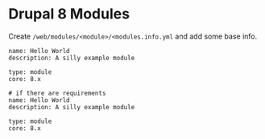 # Drupal 8 Modules

Create `/web/modules/<module>/<modules.info.yml` and add some base info.

```
name: Hello World
description: A silly example module

type: module
core: 8.x

# if there are requirements
name: Hello World
description: A silly example module

type: module
core: 8.x
```
